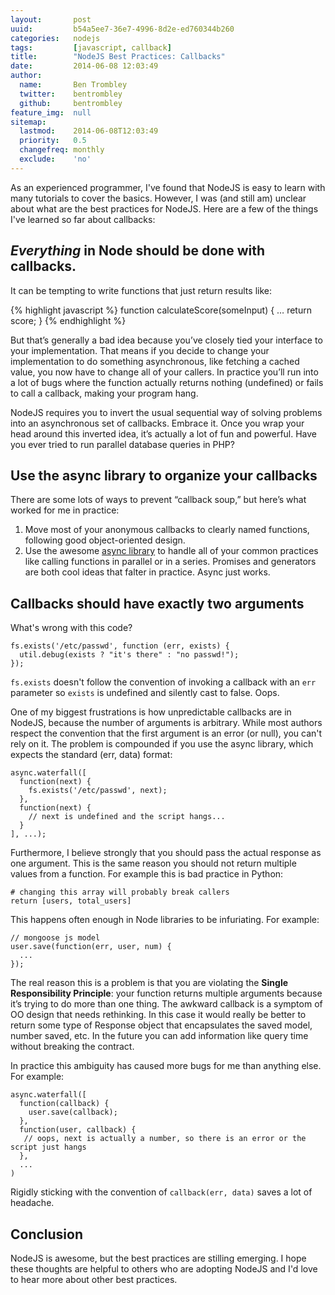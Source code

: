 ```yaml
---
layout:       post
uuid:         b54a5ee7-36e7-4996-8d2e-ed760344b260
categories:   nodejs
tags:         [javascript, callback]
title:        "NodeJS Best Practices: Callbacks"
date:         2014-06-08 12:03:49
author:       
  name:       Ben Trombley
  twitter:    bentrombley
  github:     bentrombley
feature_img:  null
sitemap:
  lastmod:    2014-06-08T12:03:49
  priority:   0.5
  changefreq: monthly
  exclude:    'no'
---
```


As an experienced programmer, I've found that NodeJS is easy to learn with many tutorials to cover the basics.  However, I was (and still am) unclear about what are the best practices for NodeJS. Here are a few of the things I've learned so far about callbacks:

## _Everything_ in Node should be done with callbacks.

It can be tempting to write functions that just return results like:

{% highlight javascript %}
  function calculateScore(someInput) {
    …
    return score;
  }
{% endhighlight %}

But that’s generally a bad idea because you’ve closely tied your interface to your implementation.  That means if you decide to change your implementation to do something asynchronous, like fetching a cached value, you now have to change all of your callers.  In practice you’ll run into a lot of bugs where the function actually returns nothing (undefined) or fails to call a callback, making your program hang.

NodeJS requires you to invert the usual sequential way of solving problems into an asynchronous set of callbacks.  Embrace it.  Once you wrap your head around this inverted idea, it’s actually a lot of fun and powerful.  Have you ever tried to run parallel database queries in PHP?

## Use the async library to organize your callbacks

There are some lots of ways to prevent “callback soup,” but here’s what worked for me in practice:

1.  Move most of your anonymous callbacks to clearly named functions, following good object-oriented design.
2.  Use the awesome [async library](https://github.com/caolan/async) to handle all of your common practices like calling functions in parallel or in a series.  Promises and generators are both cool ideas that falter in practice.  Async just works.

## Callbacks should have **exactly two** arguments

What's wrong with this code?

    fs.exists('/etc/passwd', function (err, exists) {
      util.debug(exists ? "it's there" : "no passwd!");
    });

`fs.exists` doesn't follow the convention of invoking a callback with an `err` parameter so `exists` is undefined and silently cast to false. Oops.

One of my biggest frustrations is how unpredictable callbacks are in NodeJS, because the number of arguments is arbitrary. While most authors respect the convention that the first argument is an error (or null), you can't rely on it.  The problem is compounded if you use the async library, which expects the standard (err, data) format:

    async.waterfall([
      function(next) {
        fs.exists('/etc/passwd', next);
      },
      function(next) {
        // next is undefined and the script hangs...
      }
    ], ...);

Furthermore, I believe strongly that you should pass the actual response as one argument.  This is the same reason you should not return multiple values from a function.  For example this is bad practice in Python:

    # changing this array will probably break callers
    return [users, total_users]

This happens often enough in Node libraries to be infuriating.  For example:

    // mongoose js model
    user.save(function(err, user, num) {
      ...
    });

The real reason this is a problem is that you are violating the **Single Responsibility Principle**: your function returns multiple arguments because it’s trying to do more than one thing.  The awkward callback is a symptom of OO design that needs rethinking.  In this case it would really be better to return some type of Response object that encapsulates the saved model, number saved, etc.  In the future you can add information like query time without breaking the contract.

In practice this ambiguity has caused more bugs for me than anything else.  For example:

    async.waterfall([
      function(callback) {
        user.save(callback);
      },
      function(user, callback) {
       // oops, next is actually a number, so there is an error or the script just hangs
      },
      ...
    )

Rigidly sticking with the convention of `callback(err, data)` saves a lot of headache.

## Conclusion

NodeJS is awesome, but the best practices are stilling emerging.  I hope these thoughts are helpful to others who are adopting NodeJS and I'd love to hear more about other best practices.





